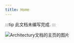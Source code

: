 ```yaml
---
title: Home
---
```


:::tip
此文档未编写完成.
:::

<subhome
    title="Architectury API 文档（非官方）" 
    subtitle="一个抽象调用Fabric API和Forge API的API" 
    tagline="一个可以让你同时开发基于多个Mod加载器的Mod的框架
    项目主要开发人员：Juuz，Kristiāns Micītis，Max，shedaniel 开源协议：LGPL-3.0 license"
    tiptitle="<- 在侧边栏查看文档." :buttons="[
        { target: '_blank', class: 'brandbutton', text: '在GitHub上的源代码', link: 'https://github.com/architectury/architectury-api' },
        { target: '_blank', class: 'altbutton', text: '官方文档（英文）', link: 'https://docs.architectury.dev/api/introduction' }
    ]">
    <img src="/Images/docs/Shared/Docs/OtherPersonProjectDocs/Architectury/Architectury.png" alt="Architectury文档的主页的图片" title="（这Architectury用上了Yarn这么这么难用啊QAQ）" class="subhomeimg"/>
</subhome>